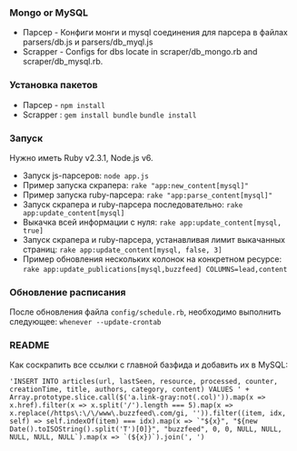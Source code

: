 ### Mongo or MySQL
* Парсер - Конфиги монги и mysql соединения для парсера в файлах parsers/db.js и parsers/db_myql.js
* Scrapper - Configs for dbs locate in scraper/db_mongo.rb and scraper/db_mysql.rb.

### Установка пакетов
* Парсер - `npm install`
* Scrapper : `gem install bundle`
			 `bundle install`

### Запуск
Нужно иметь Ruby v2.3.1, Node.js v6.
* Запуск js-парсеров: `node app.js`
* Пример запуска скрапера: `rake "app:new_content[mysql]"`
* Пример запуска ruby-парсера: `rake "app:parse_content[mysql]"`
* Запуск скрапера и ruby-парсера последовательно: `rake app:update_content[mysql]`
* Выкачка всей информации с нуля: `rake app:update_content[mysql, true]`
* Запуск скрапера и ruby-парсера, устанавливая лимит выкачанных страниц: `rake app:update_content[mysql, false, 3]`
* Пример обновления нескольких колонок на конкретном ресурсе: `rake app:update_publications[mysql,buzzfeed] COLUMNS=lead,content`

### Обновление расписания
После обновления файла `config/schedule.rb`, необходимо выполнить следующее:
`whenever --update-crontab`

### README
Как соскрапить все ссылки с главной базфида и добавить их в MySQL:
```
'INSERT INTO articles(url, lastSeen, resource, processed, counter, creationTime, title, authors, category, content) VALUES ' + Array.prototype.slice.call($('a.link-gray:not(.col)')).map(x => x.href).filter(x => x.split('/').length === 5).map(x => x.replace(/https\:\/\/www\.buzzfeed\.com/gi, '')).filter((item, idx, self) => self.indexOf(item) === idx).map(x => `"${x}", "${new Date().toISOString().split('T')[0]}", "buzzfeed", 0, 0, NULL, NULL, NULL, NULL, NULL`).map(x => `(${x})`).join(', ')
```
